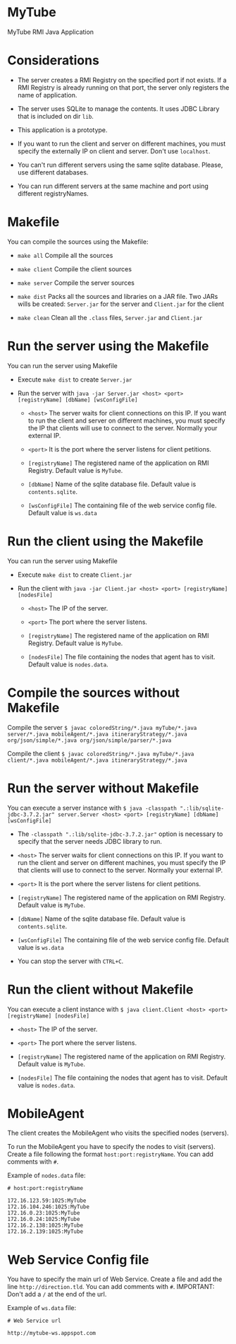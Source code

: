 # MyTube
MyTube RMI Java Application

# Considerations

- The server creates a RMI Registry on the specified port if not exists. If a RMI Registry is already running on that port, the server only registers the name of application.

- The server uses SQLite to manage the contents. It uses JDBC Library that is included on dir `lib`.

- This application is a prototype.

- If you want to run the client and server on different machines, you must specify the externally IP on client and server. Don't use `localhost`.

- You can't run different servers using the same sqlite database. Please, use different databases.

- You can run different servers at the same machine and port using different registryNames.

# Makefile

You can compile the sources using the Makefile:

- `make all` Compile all the sources

- `make client` Compile the client sources

- `make server` Compile the server sources

- `make dist` Packs all the sources and libraries on a JAR file. Two JARs wills be created: `Server.jar` for the server and `Client.jar` for the client

- `make clean` Clean all the `.class` files, `Server.jar` and `Client.jar`

# Run the server using the Makefile

You can run the server using Makefile

- Execute `make dist` to create `Server.jar`

- Run the server with `java -jar Server.jar <host> <port> [registryName] [dbName] [wsConfigFile]`

    - `<host>` The server waits for client connections on this IP. If you want to run the client and server on different machines, you must specify the IP that clients will use to connect to the server. Normally your external IP.

    - `<port>` It is the port where the server listens for client petitions.

    - `[registryName]` The registered name of the application on RMI Registry. Default value is `MyTube`.

    - `[dbName]` Name of the sqlite database file. Default value is `contents.sqlite`.

    - `[wsConfigFile]` The containing file of the web service config file. Default value is `ws.data`

# Run the client using the Makefile

You can run the server using Makefile

- Execute `make dist` to create `Client.jar`

- Run the client with `java -jar Client.jar <host> <port> [registryName] [nodesFile]`

    - `<host>` The IP of the server.

    - `<port>` The port where the server listens.

    - `[registryName]` The registered name of the application on RMI Registry. Default value is `MyTube`.

    - `[nodesFile]` The file containing the nodes that agent has to visit. Default value is `nodes.data`.

# Compile the sources without Makefile

Compile the server `$ javac coloredString/*.java myTube/*.java server/*.java mobileAgent/*.java itineraryStrategy/*.java org/json/simple/*.java org/json/simple/parser/*.java`

Compile the client `$ javac coloredString/*.java myTube/*.java client/*.java mobileAgent/*.java itineraryStrategy/*.java`

# Run the server without Makefile

You can execute a server instance with `$ java -classpath ".:lib/sqlite-jdbc-3.7.2.jar" server.Server <host> <port> [registryName] [dbName] [wsConfigFile]`

- The `-classpath ".:lib/sqlite-jdbc-3.7.2.jar"` option is necessary to specify that the server needs JDBC library to run.

- `<host>` The server waits for client connections on this IP. If you want to run the client and server on different machines, you must specify the IP that clients will use to connect to the server. Normally your external IP.

- `<port>` It is the port where the server listens for client petitions.

- `[registryName]` The registered name of the application on RMI Registry. Default value is `MyTube`.

- `[dbName]` Name of the sqlite database file. Default value is `contents.sqlite`.

- `[wsConfigFile]` The containing file of the web service config file. Default value is `ws.data`

- You can stop the server with `CTRL+C`.

# Run the client without Makefile

You can execute a client instance with `$ java client.Client <host> <port> [registryName] [nodesFile]`

- `<host>` The IP of the server.

- `<port>` The port where the server listens.

- `[registryName]` The registered name of the application on RMI Registry. Default value is `MyTube`.

- `[nodesFile]` The file containing the nodes that agent has to visit. Default value is `nodes.data`.

# MobileAgent

The client creates the MobileAgent who visits the specified nodes (servers).

To run the MobileAgent you have to specify the nodes to visit (servers). Create a file following the format `host:port:registryName`. You can add comments with `#`.

Example of `nodes.data` file:
```
# host:port:registryName

172.16.123.59:1025:MyTube
172.16.104.246:1025:MyTube
172.16.0.23:1025:MyTube
172.16.0.24:1025:MyTube
172.16.2.138:1025:MyTube
172.16.2.139:1025:MyTube
```

# Web Service Config file

You have to specify the main url of Web Service. Create a file and add the line `http://direction.tld`. You can add comments with `#`. IMPORTANT: Don't add a `/` at the end of the url.

Example of `ws.data` file:
```
# Web Service url

http://mytube-ws.appspot.com
```
